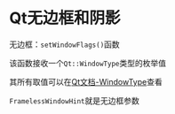 # Qt无边框和阴影

无边框：`setWindowFlags()`函数

该函数接收一个`Qt::WindowType`类型的枚举值

其所有取值可以在[Qt文档-WindowType](https://doc.qt.io/qt-6/qt.html#WindowType-enum)查看

`FramelessWindowHint`就是无边框参数
